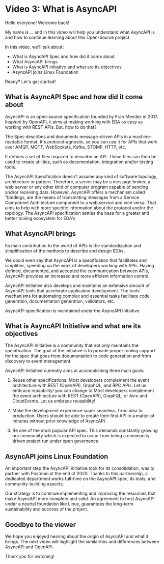 # Video 3: What is AsyncAPI
 
Hello everyone! Welcome back!

My name is ... and in this video will help you understand what AsyncAPI is and how to continue learning about this Open-Source project. 

In this video, we'll talk about:

 - What is AsyncAPI Spec and how did it come about
 - What AsyncAPI brings
 - What is AsyncAPI Initiative and what are its objectives
 - AsyncAPI joins Linux Foundation

 Ready? Let's get started!

## What is AsyncAPI Spec and how did it come about

AsyncAPI is an open-source specification founded by Fran Mendez in 2017. Inspired by OpenAPI, it aims at making working with EDA as easy as working with REST APIs. But, how to do that?

The Spec describes and documents message-driven APIs in a machine-readable format. It's protocol-agnostic, so you can use it for APIs that work over AMQP, MQTT, WebSockets, Kafka, STOMP, HTTP, etc.

It defines a set of files required to describe an API. These files can then be used to create utilities, such as documentation, integration and/or testing tools.

The AsyncAPI Specification doesn't assume any kind of software topology, architecture or pattern. Therefore, a server may be a message broker, a web server or any other kind of computer program capable of sending and/or receiving data. However, AsyncAPI offers a mechanism called "bindings, are the means of transmitting messages from a Service Component Architecture component to a web service and vice versa. That aims to help with more specific information about the protocol and/or the topology. The AsyncAPI specification settles the base for a greater and better tooling ecosystem for EDA's.

## What AsyncAPI brings

Its main contribution to the world of APIs is the standardization and simplification of the methods to describe and design EDAs.

We could even say that AsyncAPI is a specification that facilitates and simplifies, speeding up the work of developers working with APIs. Having defined, documented, and accepted the communication between APIs, AsyncAPI provides an increased and more efficient information control.

AsyncAPI Initiative also develops and maintains an extensive amount of AsyncAPI tools that accelerate application development. The tools' mechanisms for automating complex and essential tasks facilitate code generation, documentation generation, validators, etc. 

AsyncAPI specification is maintained under the AsyncAPI Initiative.

## What is AsyncAPI Initiative and what are its objectives

The AsyncAPI Initiative is a community that not only maintains the specification. The goal of the initiative is to provide proper tooling support for the spec that goes from documentation to code generation and from discovery to event management.

AsyncAPI Initiative currently aims at accomplishing three main goals:

1. Reuse other specifications. Most developers complement the event architecture with REST (OpenAPI), GraphQL, and RPC APIs. Let us embrace reusability! you can change to Most developers complement the event architecture with REST (OpenAPI), GraphQL, or Avro and CloudEvents. Let us embrace reusability!

2. Make the development experience super seamless, from idea to production. Users should be able to create their first API in a matter of minutes without prior knowledge of AsyncAPI.

3. Be one of the most popular API spec. This demands constantly growing our community which is expected to occur from being a community-driven project run under open governance

## AsyncAPI joins Linux Foundation

An important step the AsyncAPI initiative took for its consolidation, was to partner with Postman at the end of 2020. Thanks to this partnership, a dedicated department works full-time on the AsyncAPI spec, its tools, and community-building aspects.

Our strategy is to continue implementing and improving the resources that make AsyncAPI more complete and solid. An agreement to host AsyncAPI under a neutral foundation like Linux, guarantees the long-term sustainability and success of the project.

## Goodbye to the viewer

We hope you enjoyed hearing about the origin of AsyncAPI and what it brings. The next video will highlight the similarities and differences between AsyncAPI and OpenAPI.

Thank you for watching!

